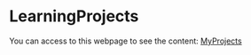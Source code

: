 # LearningProjects

You can access to this webpage to see the content: [MyProjects](https://joaquinrajmilevich.github.io/LearningProject/)
